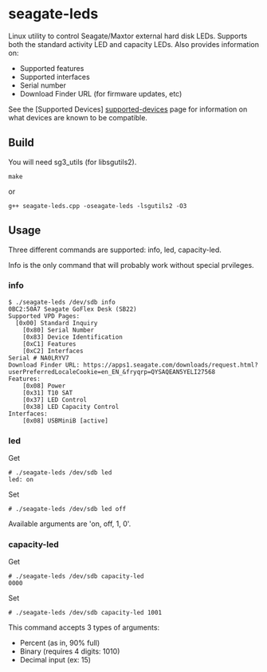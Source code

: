 seagate-leds
============
Linux utility to control Seagate/Maxtor external hard disk LEDs. Supports both the standard activity LED and capacity LEDs.
Also provides information on:
* Supported features
* Supported interfaces
* Serial number
* Download Finder URL (for firmware updates, etc)

See the [Supported Devices] [supported-devices] page for information on what devices are known to be compatible.

[supported-devices]: ../../wiki/Supported-Devices "Supported Devices"

Build
-----
You will need sg3_utils (for libsgutils2).
```
make
```
or
```
g++ seagate-leds.cpp -oseagate-leds -lsgutils2 -O3
```

Usage
-----
Three different commands are supported: info, led, capacity-led.

Info is the only command that will probably work without special prvileges.

### info
```
$ ./seagate-leds /dev/sdb info
0BC2:50A7 Seagate GoFlex Desk (SB22)
Supported VPD Pages:
  [0x00] Standard Inquiry
	[0x80] Serial Number
	[0x83] Device Identification
	[0xC1] Features
	[0xC2] Interfaces
Serial # NA0LRYV7
Download Finder URL: https://apps1.seagate.com/downloads/request.html?userPreferredLocaleCookie=en_EN_&fryqrp=QYSAQEAN5YELI27568
Features:
	[0x08] Power
	[0x31] T10 SAT
	[0x37] LED Control
	[0x38] LED Capacity Control
Interfaces:
	[0x08] USBMiniB [active]
```
### led
Get
```
# ./seagate-leds /dev/sdb led
led: on
```
Set
```
# ./seagate-leds /dev/sdb led off
```
Available arguments are 'on, off, 1, 0'.

### capacity-led
Get
```
# ./seagate-leds /dev/sdb capacity-led
0000
```
Set
```
# ./seagate-leds /dev/sdb capacity-led 1001
```
This command accepts 3 types of arguments:
* Percent (as in, 90% full)
* Binary (requires 4 digits: 1010)
* Decimal input (ex: 15)

